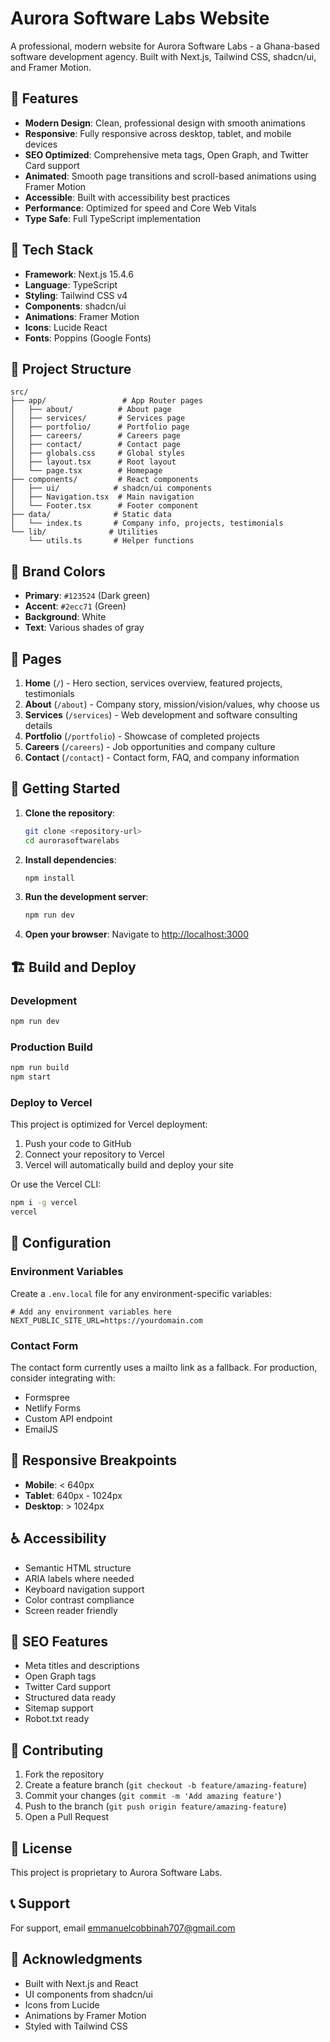 # Aurora Software Labs Website

A professional, modern website for Aurora Software Labs - a Ghana-based software development agency. Built with Next.js, Tailwind CSS, shadcn/ui, and Framer Motion.

## 🌟 Features

- **Modern Design**: Clean, professional design with smooth animations
- **Responsive**: Fully responsive across desktop, tablet, and mobile devices
- **SEO Optimized**: Comprehensive meta tags, Open Graph, and Twitter Card support
- **Animated**: Smooth page transitions and scroll-based animations using Framer Motion
- **Accessible**: Built with accessibility best practices
- **Performance**: Optimized for speed and Core Web Vitals
- **Type Safe**: Full TypeScript implementation

## 🚀 Tech Stack

- **Framework**: Next.js 15.4.6
- **Language**: TypeScript
- **Styling**: Tailwind CSS v4
- **Components**: shadcn/ui
- **Animations**: Framer Motion
- **Icons**: Lucide React
- **Fonts**: Poppins (Google Fonts)

## 📁 Project Structure

```
src/
├── app/                 # App Router pages
│   ├── about/          # About page
│   ├── services/       # Services page
│   ├── portfolio/      # Portfolio page
│   ├── careers/        # Careers page
│   ├── contact/        # Contact page
│   ├── globals.css     # Global styles
│   ├── layout.tsx      # Root layout
│   └── page.tsx        # Homepage
├── components/         # React components
│   ├── ui/            # shadcn/ui components
│   ├── Navigation.tsx  # Main navigation
│   └── Footer.tsx      # Footer component
├── data/              # Static data
│   └── index.ts       # Company info, projects, testimonials
└── lib/              # Utilities
    └── utils.ts       # Helper functions
```

## 🎨 Brand Colors

- **Primary**: `#123524` (Dark green)
- **Accent**: `#2ecc71` (Green)
- **Background**: White
- **Text**: Various shades of gray

## 📄 Pages

1. **Home** (`/`) - Hero section, services overview, featured projects, testimonials
2. **About** (`/about`) - Company story, mission/vision/values, why choose us
3. **Services** (`/services`) - Web development and software consulting details
4. **Portfolio** (`/portfolio`) - Showcase of completed projects
5. **Careers** (`/careers`) - Job opportunities and company culture
6. **Contact** (`/contact`) - Contact form, FAQ, and company information

## 🚀 Getting Started

1. **Clone the repository**:

   ```bash
   git clone <repository-url>
   cd aurorasoftwarelabs
   ```

2. **Install dependencies**:

   ```bash
   npm install
   ```

3. **Run the development server**:

   ```bash
   npm run dev
   ```

4. **Open your browser**:
   Navigate to [http://localhost:3000](http://localhost:3000)

## 🏗️ Build and Deploy

### Development

```bash
npm run dev
```

### Production Build

```bash
npm run build
npm start
```

### Deploy to Vercel

This project is optimized for Vercel deployment:

1. Push your code to GitHub
2. Connect your repository to Vercel
3. Vercel will automatically build and deploy your site

Or use the Vercel CLI:

```bash
npm i -g vercel
vercel
```

## 🔧 Configuration

### Environment Variables

Create a `.env.local` file for any environment-specific variables:

```env
# Add any environment variables here
NEXT_PUBLIC_SITE_URL=https://yourdomain.com
```

### Contact Form

The contact form currently uses a mailto link as a fallback. For production, consider integrating with:

- Formspree
- Netlify Forms
- Custom API endpoint
- EmailJS

## 📱 Responsive Breakpoints

- **Mobile**: < 640px
- **Tablet**: 640px - 1024px
- **Desktop**: > 1024px

## ♿ Accessibility

- Semantic HTML structure
- ARIA labels where needed
- Keyboard navigation support
- Color contrast compliance
- Screen reader friendly

## 🎯 SEO Features

- Meta titles and descriptions
- Open Graph tags
- Twitter Card support
- Structured data ready
- Sitemap support
- Robot.txt ready

## 🤝 Contributing

1. Fork the repository
2. Create a feature branch (`git checkout -b feature/amazing-feature`)
3. Commit your changes (`git commit -m 'Add amazing feature'`)
4. Push to the branch (`git push origin feature/amazing-feature`)
5. Open a Pull Request

## 📄 License

This project is proprietary to Aurora Software Labs.

## 📞 Support

For support, email emmanuelcobbinah707@gmail.com

## 🙏 Acknowledgments

- Built with Next.js and React
- UI components from shadcn/ui
- Icons from Lucide
- Animations by Framer Motion
- Styled with Tailwind CSS
